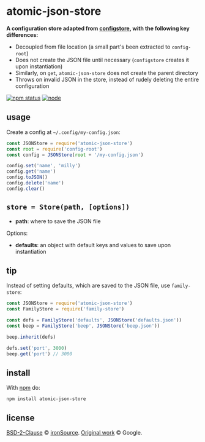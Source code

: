# atomic-json-store

**A configuration store adapted from [configstore](https://www.npmjs.com/package/configstore), with the following key differences:**

- Decoupled from file location (a small part's been extracted to `config-root`)
- Does not create the JSON file until necessary (`configstore` creates it upon instantiation)
- Similarly, on `get`, `atomic-json-store` does not create the parent directory
- Throws on invalid JSON in the store, instead of rudely deleting the entire configuration

[![npm status](http://img.shields.io/npm/v/atomic-json-store.svg?style=flat-square)](https://www.npmjs.org/package/atomic-json-store) [![node](https://img.shields.io/node/v/atomic-json-store.svg?style=flat-square)](https://www.npmjs.org/package/atomic-json-store)

## usage

Create a config at `~/.config/my-config.json`:

```js
const JSONStore = require('atomic-json-store')
const root = require('config-root')
const config = JSONStore(root + '/my-config.json')

config.set('name', 'milly')
config.get('name')
config.toJSON()
config.delete('name')
config.clear()
```

## `store = Store(path, [options])`

- **path**: where to save the JSON file

Options:

- **defaults**: an object with default keys and values to save upon instantiation

## tip

Instead of setting defaults, which are saved to the JSON file, use `family-store`:

```js
const JSONStore = require('atomic-json-store')
const FamilyStore = require('family-store')

const defs = FamilyStore('defaults', JSONStore('defaults.json'))
const beep = FamilyStore('beep', JSONStore('beep.json'))

beep.inherit(defs)

defs.set('port', 3000)
beep.get('port') // 3000
```

## install

With [npm](https://npmjs.org) do:

```
npm install atomic-json-store
```

## license

[BSD-2-Clause](https://spdx.org/licenses/BSD-2-Clause.html) © [ironSource](http://www.ironsrc.com/). [Original work](https://www.npmjs.com/package/configstore) © Google.
